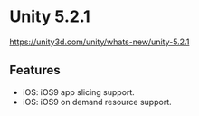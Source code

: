 # Unity 5.2.1
https://unity3d.com/unity/whats-new/unity-5.2.1

## Features

<ul>
<li>iOS: iOS9 app slicing support.</li>
<li>iOS: iOS9 on demand resource support.</li>
</ul>
